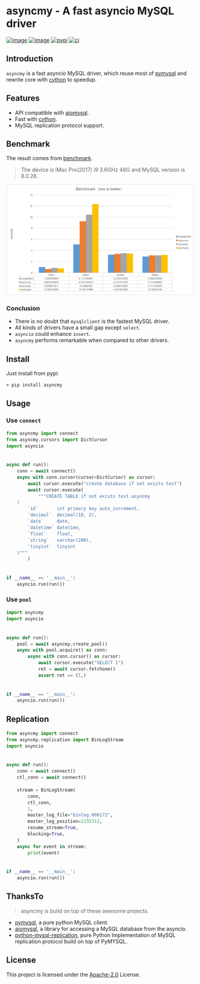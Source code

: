 # asyncmy - A fast asyncio MySQL driver

[![image](https://img.shields.io/pypi/v/asyncmy.svg?style=flat)](https://pypi.python.org/pypi/asyncmy)
[![image](https://img.shields.io/github/license/long2ice/asyncmy)](https://github.com/long2ice/asyncmy)
[![pypi](https://github.com/long2ice/asyncmy/actions/workflows/pypi.yml/badge.svg)](https://github.com/long2ice/asyncmy/actions/workflows/pypi.yml)
[![ci](https://github.com/long2ice/asyncmy/actions/workflows/ci.yml/badge.svg)](https://github.com/long2ice/asyncmy/actions/workflows/ci.yml)

## Introduction

`asyncmy` is a fast asyncio MySQL driver, which reuse most of [pymysql](https://github.com/PyMySQL/PyMySQL) and rewrite
core with [cython](https://cython.org/) to speedup.

## Features

- API compatible with [aiomysql](https://github.com/aio-libs/aiomysql).
- Fast with [cython](https://cython.org/).
- MySQL replication protocol support.

## Benchmark

The result comes from [benchmark](./benchmark).

> The device is iMac Pro(2017) i9 3.6GHz 48G and MySQL version is 8.0.26.

![benchmark](./images/benchmark.png)

### Conclusion

- There is no doubt that `mysqlclient` is the fastest MySQL driver.
- All kinds of drivers have a small gap except `select`.
- `asyncio` could enhance `insert`.
- `asyncmy` performs remarkable when compared to other drivers.

## Install

Just install from pypi:

```shell
> pip install asyncmy
```

## Usage

### Use `connect`

```py
from asyncmy import connect
from asyncmy.cursors import DictCursor
import asyncio


async def run():
    conn = await connect()
    async with conn.cursor(cursor=DictCursor) as cursor:
        await cursor.execute("create database if not exists test")
        await cursor.execute(
            """CREATE TABLE if not exists test.asyncmy
    (
        `id`       int primary key auto_increment,
        `decimal`  decimal(10, 2),
        `date`     date,
        `datetime` datetime,
        `float`    float,
        `string`   varchar(200),
        `tinyint`  tinyint
    )"""
        )


if __name__ == '__main__':
    asyncio.run(run())
```

### Use `pool`

```py
import asyncmy
import asyncio


async def run():
    pool = await asyncmy.create_pool()
    async with pool.acquire() as conn:
        async with conn.cursor() as cursor:
            await cursor.execute("SELECT 1")
            ret = await cursor.fetchone()
            assert ret == (1,)


if __name__ == '__main__':
    asyncio.run(run())
```

## Replication

```py
from asyncmy import connect
from asyncmy.replication import BinLogStream
import asyncio


async def run():
    conn = await connect()
    ctl_conn = await connect()

    stream = BinLogStream(
        conn,
        ctl_conn,
        1,
        master_log_file="binlog.000172",
        master_log_position=2235312,
        resume_stream=True,
        blocking=True,
    )
    async for event in stream:
        print(event)


if __name__ == '__main__':
    asyncio.run(run())
```

## ThanksTo

> asyncmy is build on top of these awesome projects.

- [pymysql](https://github/pymysql/PyMySQL), a pure python MySQL client.
- [aiomysql](https://github.com/aio-libs/aiomysql), a library for accessing a MySQL database from the asyncio.
- [python-mysql-replication](https://github.com/noplay/python-mysql-replication), pure Python Implementation of MySQL
  replication protocol build on top of PyMYSQL.

## License

This project is licensed under the [Apache-2.0](./LICENSE) License.
